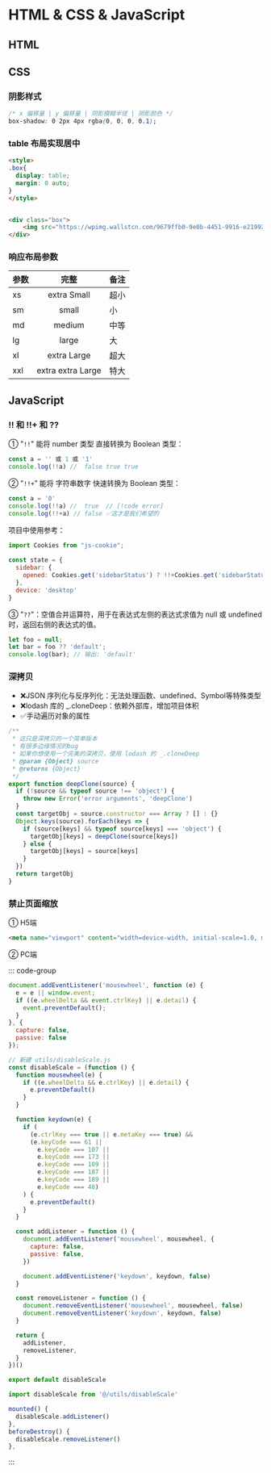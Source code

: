 # HTML & CSS & JavaScript

## HTML

## CSS

### 阴影样式

```css
/* x 偏移量 | y 偏移量 | 阴影模糊半径 | 阴影颜色 */
box-shadow: 0 2px 4px rgba(0, 0, 0, 0.1);
```

### table 布局实现居中

```html
<style>
.box{
  display: table;
  margin: 0 auto;
}
</style>


<div class="box">
    <img src="https://wpimg.wallstcn.com/9679ffb0-9e0b-4451-9916-e21992218054.jpg?imageView2/1/w/80/h/80">
</div>


```

### 响应布局参数

| 参数        |      完整      |  备注 |
| ------------- | :-----------: | ------------- |
| xs      | extra Small  | 超小 |
| sm      |   small           |   小 |
| md |   medium          |    中等 |
| lg |   large           |    大 |
| xl |   extra Large     |    超大 |
| xxl |   extra extra Large    |    特大 |


 

## JavaScript

### !! 和 !!+ 和 ??

① "`!!`" 能将 number 类型 直接转换为 Boolean 类型：

```javascript
const a = '' 或 1 或 '1'
console.log(!!a) //  false true true
```

② "`!!+`” 能将 字符串数字 快速转换为  Boolean 类型：

```javascript
const a = '0'
console.log(!!a) //  true  // [!code error]
console.log(!!+a) // false ✅这才是我们希望的 
```
项目中使用参考：
```javascript
import Cookies from "js-cookie";
 
const state = {
  sidebar: {
    opened: Cookies.get('sidebarStatus') ? !!+Cookies.get('sidebarStatus') : true,
  },
  device: 'desktop'
}
```

③ "`??`"：空值合并运算符，用于在表达式左侧的表达式求值为 null 或 undefined 时，返回右侧的表达式的值。

```javascript
let foo = null;
let bar = foo ?? 'default';
console.log(bar); // 输出: 'default'
```

### 深拷贝

- ❌JSON 序列化与反序列化：无法处理函数、undefined、Symbol等特殊类型
- ❌lodash 库的 _.cloneDeep：依赖外部库，增加项目体积
- ✅手动遍历对象的属性

```javascript
/**
 * 这只是深拷贝的一个简单版本
 * 有很多边缘情况的bug
 * 如果你想使用一个完美的深拷贝，使用 lodash 的 _.cloneDeep
 * @param {Object} source
 * @returns {Object}
 */
export function deepClone(source) {
  if (!source && typeof source !== 'object') {
    throw new Error('error arguments', 'deepClone')
  }
  const targetObj = source.constructor === Array ? [] : {}
  Object.keys(source).forEach(keys => {
    if (source[keys] && typeof source[keys] === 'object') {
      targetObj[keys] = deepClone(source[keys])
    } else {
      targetObj[keys] = source[keys]
    }
  })
  return targetObj
}
```

### 禁止页面缩放

① H5端

```html
<meta name="viewport" content="width=device-width, initial-scale=1.0, maximum-scale=1.0, user-scalable=0">
```

② PC端

::: code-group

```javascript [html项目]
document.addEventListener('mousewheel', function (e) {
  e = e || window.event;
  if ((e.wheelDelta && event.ctrlKey) || e.detail) {
    event.preventDefault();
  }
}, {
  capture: false,
  passive: false
});
```

```javascript [VUE项目(创建)]
// 新建 utils/disableScale.js
const disableScale = (function () {
  function mousewheel(e) {
    if ((e.wheelDelta && e.ctrlKey) || e.detail) {
      e.preventDefault()
    }
  }

  function keydown(e) {
    if (
      (e.ctrlKey === true || e.metaKey === true) &&
      (e.keyCode === 61 ||
        e.keyCode === 107 ||
        e.keyCode === 173 ||
        e.keyCode === 109 ||
        e.keyCode === 187 ||
        e.keyCode === 189 ||
        e.keyCode === 48)
    ) {
      e.preventDefault()
    }
  }

  const addListener = function () {
    document.addEventListener('mousewheel', mousewheel, {
      capture: false,
      passive: false,
    })

    document.addEventListener('keydown', keydown, false)
  }

  const removeListener = function () {
    document.removeEventListener('mousewheel', mousewheel, false)
    document.removeEventListener('keydown', keydown, false)
  }

  return {
    addListener,
    removeListener,
  }
})()

export default disableScale
```
```javascript [VUE项目(使用)]
import disableScale from '@/utils/disableScale'

mounted() {
  disableScale.addListener()
},
beforeDestroy() {
  disableScale.removeListener()
},
```

:::